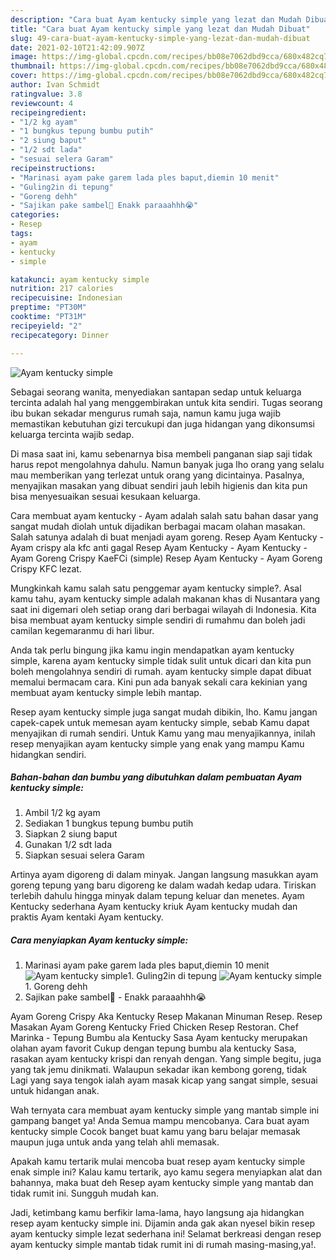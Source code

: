 ```yaml
---
description: "Cara buat Ayam kentucky simple yang lezat dan Mudah Dibuat"
title: "Cara buat Ayam kentucky simple yang lezat dan Mudah Dibuat"
slug: 49-cara-buat-ayam-kentucky-simple-yang-lezat-dan-mudah-dibuat
date: 2021-02-10T21:42:09.907Z
image: https://img-global.cpcdn.com/recipes/bb08e7062dbd9cca/680x482cq70/ayam-kentucky-simple-foto-resep-utama.jpg
thumbnail: https://img-global.cpcdn.com/recipes/bb08e7062dbd9cca/680x482cq70/ayam-kentucky-simple-foto-resep-utama.jpg
cover: https://img-global.cpcdn.com/recipes/bb08e7062dbd9cca/680x482cq70/ayam-kentucky-simple-foto-resep-utama.jpg
author: Ivan Schmidt
ratingvalue: 3.8
reviewcount: 4
recipeingredient:
- "1/2 kg ayam"
- "1 bungkus tepung bumbu putih"
- "2 siung baput"
- "1/2 sdt lada"
- "sesuai selera Garam"
recipeinstructions:
- "Marinasi ayam pake garem lada ples baput,diemin 10 menit"
- "Guling2in di tepung"
- "Goreng dehh"
- "Sajikan pake sambel🤤 Enakk paraaahhh😭"
categories:
- Resep
tags:
- ayam
- kentucky
- simple

katakunci: ayam kentucky simple 
nutrition: 217 calories
recipecuisine: Indonesian
preptime: "PT30M"
cooktime: "PT31M"
recipeyield: "2"
recipecategory: Dinner

---
```



![Ayam kentucky simple](https://img-global.cpcdn.com/recipes/bb08e7062dbd9cca/680x482cq70/ayam-kentucky-simple-foto-resep-utama.jpg)

Sebagai seorang wanita, menyediakan santapan sedap untuk keluarga tercinta adalah hal yang menggembirakan untuk kita sendiri. Tugas seorang ibu bukan sekadar mengurus rumah saja, namun kamu juga wajib memastikan kebutuhan gizi tercukupi dan juga hidangan yang dikonsumsi keluarga tercinta wajib sedap.

Di masa  saat ini, kamu sebenarnya bisa membeli panganan siap saji tidak harus repot mengolahnya dahulu. Namun banyak juga lho orang yang selalu mau memberikan yang terlezat untuk orang yang dicintainya. Pasalnya, menyajikan masakan yang dibuat sendiri jauh lebih higienis dan kita pun bisa menyesuaikan sesuai kesukaan keluarga. 

Cara membuat ayam kentucky - Ayam adalah salah satu bahan dasar yang sangat mudah diolah untuk dijadikan berbagai macam olahan masakan. Salah satunya adalah di buat menjadi ayam goreng. Resep Ayam Kentucky - Ayam crispy ala kfc anti gagal Resep Ayam Kentucky - Ayam Kentucky - Ayam Goreng Crispy KaeFCi (simple) Resep Ayam Kentucky - Ayam Goreng Crispy KFC lezat.

Mungkinkah kamu salah satu penggemar ayam kentucky simple?. Asal kamu tahu, ayam kentucky simple adalah makanan khas di Nusantara yang saat ini digemari oleh setiap orang dari berbagai wilayah di Indonesia. Kita bisa membuat ayam kentucky simple sendiri di rumahmu dan boleh jadi camilan kegemaranmu di hari libur.

Anda tak perlu bingung jika kamu ingin mendapatkan ayam kentucky simple, karena ayam kentucky simple tidak sulit untuk dicari dan kita pun boleh mengolahnya sendiri di rumah. ayam kentucky simple dapat dibuat memalui bermacam cara. Kini pun ada banyak sekali cara kekinian yang membuat ayam kentucky simple lebih mantap.

Resep ayam kentucky simple juga sangat mudah dibikin, lho. Kamu jangan capek-capek untuk memesan ayam kentucky simple, sebab Kamu dapat menyajikan di rumah sendiri. Untuk Kamu yang mau menyajikannya, inilah resep menyajikan ayam kentucky simple yang enak yang mampu Kamu hidangkan sendiri.

<!--inarticleads1-->

##### Bahan-bahan dan bumbu yang dibutuhkan dalam pembuatan Ayam kentucky simple:

1. Ambil 1/2 kg ayam
1. Sediakan 1 bungkus tepung bumbu putih
1. Siapkan 2 siung baput
1. Gunakan 1/2 sdt lada
1. Siapkan sesuai selera Garam


Artinya ayam digoreng di dalam minyak. Jangan langsung masukkan ayam goreng tepung yang baru digoreng ke dalam wadah kedap udara. Tiriskan terlebih dahulu hingga minyak dalam tepung keluar dan menetes. Ayam Kentucky sederhana Ayam kentucky kriuk Ayam kentucky mudah dan praktis Ayam kentaki Ayam kentucky. 

<!--inarticleads2-->

##### Cara menyiapkan Ayam kentucky simple:

1. Marinasi ayam pake garem lada ples baput,diemin 10 menit
<img src="https://img-global.cpcdn.com/steps/61e87f97fd972b24/160x128cq70/ayam-kentucky-simple-langkah-memasak-1-foto.jpg" alt="Ayam kentucky simple">1. Guling2in di tepung
<img src="https://img-global.cpcdn.com/steps/54d11a75d3eae35c/160x128cq70/ayam-kentucky-simple-langkah-memasak-2-foto.jpg" alt="Ayam kentucky simple">1. Goreng dehh
1. Sajikan pake sambel🤤 - Enakk paraaahhh😭


Ayam Goreng Crispy Aka Kentucky Resep Makanan Minuman Resep. Resep Masakan Ayam Goreng Kentucky Fried Chicken Resep Restoran. Chef Marinka - Tepung Bumbu ala Kentucky Sasa Ayam kentucky merupakan olahan ayam favorit Cukup dengan tepung bumbu ala kentucky Sasa, rasakan ayam kentucky krispi dan renyah dengan. Yang simple begitu, juga yang tak jemu dinikmati. Walaupun sekadar ikan kembong goreng, tidak Lagi yang saya tengok ialah ayam masak kicap yang sangat simple, sesuai untuk hidangan anak. 

Wah ternyata cara membuat ayam kentucky simple yang mantab simple ini gampang banget ya! Anda Semua mampu mencobanya. Cara buat ayam kentucky simple Cocok banget buat kamu yang baru belajar memasak maupun juga untuk anda yang telah ahli memasak.

Apakah kamu tertarik mulai mencoba buat resep ayam kentucky simple enak simple ini? Kalau kamu tertarik, ayo kamu segera menyiapkan alat dan bahannya, maka buat deh Resep ayam kentucky simple yang mantab dan tidak rumit ini. Sungguh mudah kan. 

Jadi, ketimbang kamu berfikir lama-lama, hayo langsung aja hidangkan resep ayam kentucky simple ini. Dijamin anda gak akan nyesel bikin resep ayam kentucky simple lezat sederhana ini! Selamat berkreasi dengan resep ayam kentucky simple mantab tidak rumit ini di rumah masing-masing,ya!.

